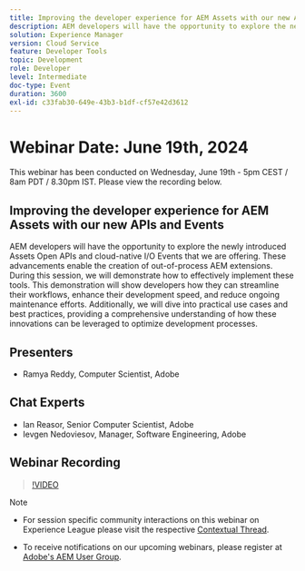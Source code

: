 ```yaml
---
title: Improving the developer experience for AEM Assets with our new APIs and Events
description: AEM developers will have the opportunity to explore the newly introduced Assets Open APIs and cloud-native I/O Events that we are offering. These advancements enable the creation of out-of-process AEM extensions. During this session, we will demonstrate how to effectively implement these tools. This demonstration will show developers how they can streamline their workflows, enhance their development speed, and reduce ongoing maintenance efforts. Additionally, we will dive into practical use cases and best practices, providing a comprehensive understanding of how these innovations can be leveraged to optimize development processes.
solution: Experience Manager
version: Cloud Service
feature: Developer Tools
topic: Development
role: Developer
level: Intermediate
doc-type: Event
duration: 3600
exl-id: c33fab30-649e-43b3-b1df-cf57e42d3612
---
```

# Webinar Date: June 19th, 2024

This webinar has been conducted on Wednesday, June 19th - 5pm CEST / 8am PDT / 8.30pm IST. Please view the recording below.

## Improving the developer experience for AEM Assets with our new APIs and Events

AEM developers will have the opportunity to explore the newly introduced Assets Open APIs and cloud-native I/O Events that we are offering. These advancements enable the creation of out-of-process AEM extensions. During this session, we will demonstrate how to effectively implement these tools. This demonstration will show developers how they can streamline their workflows, enhance their development speed, and reduce ongoing maintenance efforts. Additionally, we will dive into practical use cases and best practices, providing a comprehensive understanding of how these innovations can be leveraged to optimize development processes.

## Presenters

* Ramya Reddy, Computer Scientist, Adobe

## Chat Experts

* Ian Reasor, Senior Computer Scientist, Adobe
* Ievgen Nedoviesov, Manager, Software Engineering, Adobe

## Webinar Recording

>[!VIDEO](https://video.tv.adobe.com/v/3430198)

>[!NOTE]
> 
>* For session specific community interactions on this webinar on Experience League please visit the respective [Contextual Thread](https://adobe.ly/3UQXwFO).
>
>* To receive notifications on our upcoming webinars, please register at [Adobe's AEM User Group](https://aem-augs.adobe.com/).
